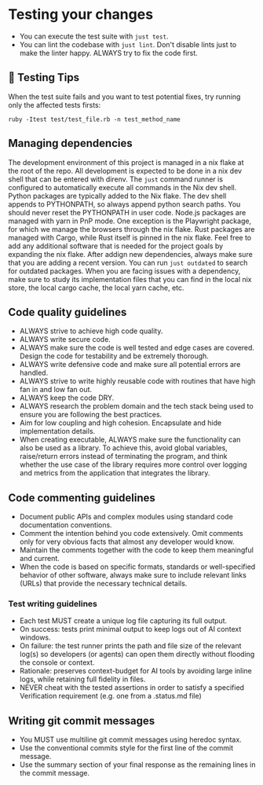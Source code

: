 # Testing your changes

- You can execute the test suite with `just test`.
- You can lint the codebase with `just lint`.
  Don't disable lints just to make the linter happy. ALWAYS try to fix the code first.

## 🧪 Testing Tips

When the test suite fails and you want to test potential fixes, try running only the affected
tests firsts:

`ruby -Itest test/test_file.rb -n test_method_name`

## Managing dependencies

The development environment of this project is managed in a nix flake at the root of the repo.
All development is expected to be done in a nix dev shell that can be entered with direnv.
The `just` command runner is configured to automatically execute all commands in the Nix dev shell.
Python packages are typically added to the Nix flake. The dev shell appends to PYTHONPATH, so always append python search paths. You should never reset the PYTHONPATH in user code.
Node.js packages are managed with yarn in PnP mode. One exception is the Playwright package, for which we manage the browsers through the nix flake.
Rust packages are managed with Cargo, while Rust itself is pinned in the nix flake.
Feel free to add any additional software that is needed for the project goals by expanding the nix flake.
After addign new dependencies, always make sure that you are adding a recent version. You can run `just outdated` to search for outdated packages.
When you are facing issues with a dependency, make sure to study its implementation files that you can find in the local nix store, the local cargo cache, the local yarn cache, etc.

## Code quality guidelines

- ALWAYS strive to achieve high code quality.
- ALWAYS write secure code.
- ALWAYS make sure the code is well tested and edge cases are covered. Design the code for testability and be extremely thorough.
- ALWAYS write defensive code and make sure all potential errors are handled.
- ALWAYS strive to write highly reusable code with routines that have high fan in and low fan out.
- ALWAYS keep the code DRY.
- ALWAYS research the problem domain and the tech stack being used to ensure you are following the best practices.
- Aim for low coupling and high cohesion. Encapsulate and hide implementation details.
- When creating executable, ALWAYS make sure the functionality can also be used as a library.
  To achieve this, avoid global variables, raise/return errors instead of terminating the program, and think whether the use case of the library requires more control over logging
  and metrics from the application that integrates the library.

## Code commenting guidelines

- Document public APIs and complex modules using standard code documentation conventions.
- Comment the intention behind you code extensively. Omit comments only for very obvious
  facts that almost any developer would know.
- Maintain the comments together with the code to keep them meaningful and current.
- When the code is based on specific formats, standards or well-specified behavior of
  other software, always make sure to include relevant links (URLs) that provide the
  necessary technical details.

### Test writing guidelines

- Each test MUST create a unique log file capturing its full output.
- On success: tests print minimal output to keep logs out of AI context windows.
- On failure: the test runner prints the path and file size of the relevant log(s) so developers (or agents) can open them directly without flooding the console or context.
- Rationale: preserves context-budget for AI tools by avoiding large inline logs, while retaining full fidelity in files.
- NEVER cheat with the tested assertions in order to satisfy a specified Verification requirement (e.g. one from a .status.md file)

## Writing git commit messages

- You MUST use multiline git commit messages using heredoc syntax.
- Use the conventional commits style for the first line of the commit message.
- Use the summary section of your final response as the remaining lines in the commit message.
